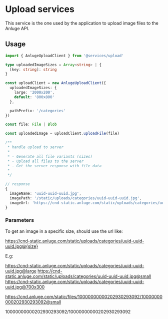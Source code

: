 # Upload services

This service is the one used by the application to upload image files to the Anluge API.

## Usage

```typescript
import { AnlugeUploadClient } from '@services/upload'

type uploadedImageSizes = Array<string> | {
  [key: string]: string
}

const uploadClient = new AnlugeUploadClient({
  uploadedImageSizes: {
    large: '2000x200',
    default: '800x800'
  },

  pathPrefix: '/categories'
})

const file: File | Blob

const uploadedImage = uploadClient.uploadFile(file)

/**
 * handle upload to server
 * 
 * - Generate all file variants (sizes)
 * - Upload all files to the server
 * - Get the server response with file data
 * 
 */

// response
{
  imageName: 'uuid-uuid-uuid.jpg',
  imagePath: '/static/uploads/categories/uuid-uuid-uuid.jpg',
  imageUrl: 'https://cnd-static.anluge.com/static/uploads/categories/uuid-uuid-uuid.jpg'
}
```

### Parameters

To get an image in a specific size, should use the url like:

https://cnd-static.anluge.com/static/uploads/categories/uuid-uuid-uuid.jpg@{size}

E.g:

https://cnd-static.anluge.com/static/uploads/categories/uuid-uuid-uuid.jpg@large
https://cnd-static.anluge.com/static/uploads/categories/uuid-uuid-uuid.jpg@small
https://cnd-static.anluge.com/static/uploads/categories/uuid-uuid-uuid.jpg@700x300



https://cnd.anluge.com/static/files/10000000000202930293092/10000000000202930293092@small


10000000000202930293092/10000000000202930293092

